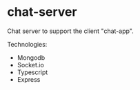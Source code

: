 # chat-server
Chat server to support the client "chat-app".

Technologies:
- Mongodb
- Socket.io
- Typescript
- Express